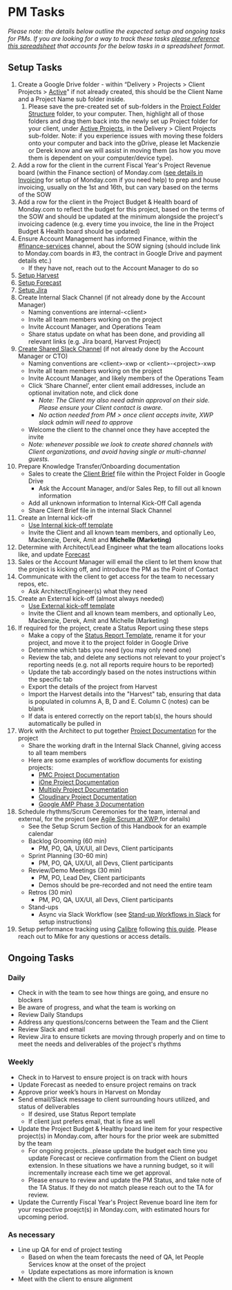 # PM Tasks

_Please note: the details below outline the expected setup and ongoing tasks for PMs. If you are looking for a way to track these tasks_ [_please reference this spreadsheet_](https://docs.google.com/spreadsheets/d/1BXK1ElosJaYMytCFRSzyATPBQ\_FSNUZEyEiolPUIdns/edit#gid=254042165) _that accounts for the below tasks in a spreadsheet format._

## Setup Tasks

1. Create a Google Drive folder - within “Delivery > Projects > Client Projects > [Active](https://drive.google.com/drive/folders/107B9EaPa\_Xk6nTttPahVuscKB97f-tiE)" if not already created, this should be the Client Name and a Project Name sub folder inside.&#x20;
   1. Please save the pre-created set of sub-folders in the [Project Folder Structure](https://drive.google.com/open?id=1n8jo4gv1KyW6xlFwsU2ku7XymKoptYxf) folder, to your computer. Then, highlight all of those folders and drag them back into the newly set up Project folder for your client, under [Active Projects](https://drive.google.com/open?id=107B9EaPa\_Xk6nTttPahVuscKB97f-tiE), in the Delivery > Client Projects sub-folder. Note: if you experience issues with moving these folders onto your computer and back into the gDrive, please let Mackenzie or Derek know and we will assist in moving them (as how you move them is dependent on your computer/device type).
2. Add a row for the client in the current Fiscal Year's Project Revenue board (within the Finance section) of Monday.com ([see details in Invoicing](invoicing.md#setup-for-a-new-project) for setup of Monday.com if you need help) to prep and house invoicing, usually on the 1st and 16th, but can vary based on the terms of the SOW
3. Add a row for the client in the Project Budget & Health board of Monday.com to reflect the budget for this project, based on the terms of the SOW and should be updated at the minimum alongside the project's invoicing cadence (e.g. every time you invoice, the line in the Project Budget & Health board should be updated)
4. Ensure Account Management has informed Finance, within the [#finance-services](https://app.slack.com/client/T02UB976M/C4W8CE727) channel, about the SOW signing (should include link to Monday.com boards in #3, the contract in Google Drive and payment details etc.)
   * If they have not, reach out to the Account Manager to do so
5. [Setup Harvest](setup-harvest-and-forecast.md#harvest)
6. [Setup Forecast](setup-harvest-and-forecast.md#forecast)
7. [Setup Jira](setup-jira.md)
8. Create Internal Slack Channel (if not already done by the Account Manager)
   * Naming conventions are internal-\<client>
   * Invite all team members working on the project
   * Invite Account Manager, and Operations Team
   * Share status update on what has been done, and providing all relevant links (e.g. Jira board, Harvest Project)
9. [Create Shared Slack Channel](https://slack.com/help/articles/360035092414#create-a-new-channel-1) (if not already done by the Account Manager or CTO)
   * Naming conventions are \<client>-xwp or \<client>-\<project>-xwp
   * Invite all team members working on the project
   * Invite Account Manager, and likely members of the Operations Team
   * Click ‘Share Channel’, enter client email addresses, include an optional invitation note, and click done
     * _Note: The Client my also need admin approval on their side. Please ensure your Client contact is aware._
     * _No action needed from PM > once client accepts invite, XWP slack admin will need to approve_
   * Welcome the client to the channel once they have accepted the invite
   * _Note: whenever possible we look to create shared channels with Client organizations, and avoid having single or multi-channel guests._&#x20;
10. Prepare Knowledge Transfer/Onboarding documentation
    * Sales to create the [Client Brief](https://docs.google.com/document/d/148bjn-9sRihk3MFERyrjFmmEVIzSRmC217G5xBMb81c/edit#heading=h.h1qrrvjo154u) file within the Project Folder in Google Drive
      * Ask the Account Manager, and/or Sales Rep,  to fill out all known information
    * Add all unknown information to Internal Kick-Off Call agenda
    * Share Client Brief file in the internal Slack Channel
11. Create an Internal kick-off
    * [Use Internal kick-off template](https://docs.google.com/document/d/1cwyHYJngBxaTpyBQiK88b3c62nnfvlbZJvAl851ARsE/edit#)
    * Invite the Client and all known team members, and optionally Leo, Mackenzie, Derek, Amit and **Michelle (Marketing)**
12. Determine with Architect/Lead Engineer what the team allocations looks like, and update [Forecast](https://forecastapp.com/559059/schedule/projects?showDrawer=true)
13. Sales or the Account Manager will email the client to let them know that the project is kicking off, and introduce the PM as the Point of Contact
14. Communicate with the client to get access for the team to necessary repos, etc.
    * Ask Architect/Engineer(s) what they need
15. Create an External kick-off (almost always needed)
    * [Use External kick-off template](https://docs.google.com/document/d/1AOanvRRh8V83ZIUxAWoPrNl52KiH98-gEKTRxgNcq0w/edit#)
    * Invite the Client and all known team members, and optionally Leo, Mackenzie, Derek, Amit and Michelle (Marketing)
16. If required for the project, create a Status Report using these steps
    * Make a copy of the [Status Report Template](https://docs.google.com/spreadsheets/d/1yiIqmnGRZB42M\_Xvlo6bZgZeezPtF4zQOnyXuYuK\_aY/edit#gid=576735664), rename it for your project, and move it to the project folder in Google Drive
    * Determine which tabs you need (you may only need one)
    * Review the tab, and delete any sections not relevant to your project's reporting needs (e.g. not all reports require hours to be reported)
    * Update the tab accordingly based on the notes instructions within the specific tab
    * Export the details of the project from Harvest
    * Import the Harvest details into the "Harvest" tab, ensuring that data is populated in columns A, B, D and E. Column C (notes) can be blank
    * If data is entered correctly on the report tab(s), the hours should automatically be pulled in
17. Work with the Architect to put together [Project Documentation](https://drive.google.com/open?id=1Wo7JvwIDEHEh4pSaBgj\_naXAq3wqPi1DV7cte2GImW4) for the project
    * Share the working draft in the Internal Slack Channel, giving access to all team members
    * Here are some examples of workflow documents for existing projects:
      * [PMC Project Documentation](https://docs.google.com/document/d/1qSv6nELNAfgDi-dxrGwmXKMxgWxsEIenWHHHuMOcVvk/edit)
      * [iOne Project Documentation](https://docs.google.com/document/d/1FEusqTCeaU9coCn3RR1jadzNoCH3skwlDxdQlErZqOA/edit)
      * [Multiply Project Documentation](https://docs.google.com/document/d/101WmS57WyVOJUYLFMnUq7GkIggRClrFRzGjDk-AAf9Q/edit)
      * [Cloudinary Project Documentation](https://docs.google.com/document/d/1k-GuM2Xpz2t9e9L19HQXB-JAhfBfAepLkWT7aM6Hteo/edit)
      * [Google AMP Phase 3 Documentation](https://docs.google.com/document/d/1tCjOvcE7aYsctvL7WV5oLPZbLbceHD5EnVwmd9w0vN8/edit#heading=h.ja3flyjzgooa)&#x20;
18. Schedule rhythms/Scrum Ceremonies for the team, internal and external, for the project (see [Agile Scrum at XWP ](setup-scrum/)for details)
    * See the Setup Scrum Section of this Handbook for an example calendar
    * Backlog Grooming (60 min)
      * PM, PO, QA, UX/UI, all Devs, Client participants
    * Sprint Planning (30-60 min)
      * PM, PO, QA, UX/UI, all Devs, Client participants
    * Review/Demo Meetings (30 min)
      * PM, PO, Lead Dev, Client participants
      * Demos should be pre-recorded and not need the entire team
    * Retros (30 min)
      * PM, PO, QA, UX/UI, all Devs, Client participants
    * Stand-ups
      * Async via Slack Workflow (see [Stand-up Workflows in Slack](setup-scrum/setting-up-a-stand-up-workflow-in-slack.md#stand-up-workflow-setup) for setup instructions)
19. Setup performance tracking using [Calibre](https://calibreapp.com) following [this guide](https://docs.google.com/document/d/11zVdR87NhksLkAKLpNkwaDVxQ71ZWGs8i-bWwODeLpo/edit). Please reach out to Mike for any questions or access details.

## Ongoing Tasks

### Daily

* Check in with the team to see how things are going, and ensure no blockers
* Be aware of progress, and what the team is working on
* Review Daily Standups
* Address any questions/concerns between the Team and the Client
* Review Slack and email
* Review Jira to ensure tickets are moving through properly and on time to meet the needs and deliverables of the project's rhythms

### Weekly

* Check in to Harvest to ensure project is on track with hours
* Update Forecast as needed to ensure project remains on track
* Approve prior week’s hours in Harvest on Monday
* Send email/Slack message to client surrounding hours utilized, and status of deliverables
  * If desired, use Status Report template
  * If client just prefers email, that is fine as well
* Update the Project Budget & Healthy board line item for your respective project(s) in Monday.com, after hours for the prior week are submitted by the team
  * For ongoing projects...please update the budget each time you update Forecast or recieve confirmation from the Client on budget extension. In these situations we have a running budget, so it will incrementally increase each time we get approval.&#x20;
  * Please ensure to review and update the PM Status, and take note of the TA Status. If they do not match please reach out to the TA for review.&#x20;
* Update the Currently Fiscal Year's Project Revenue board line item for your respective proejct(s) in Monday.com, with estimated hours for upcoming period.

### As necessary

* Line up QA for end of project testing &#x20;
  * Based on when the team forecasts the need of QA, let People Services know at the onset of the project
  * Update expectations as more information is known
* Meet with the client to ensure alignment
